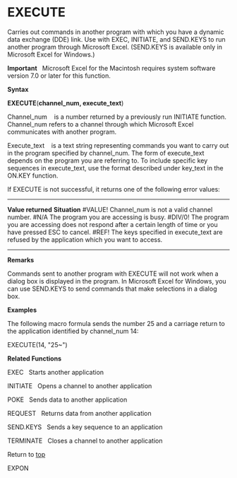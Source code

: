 EXECUTE
=======

Carries out commands in another program with which you have a dynamic
data exchange (DDE) link. Use with EXEC, INITIATE, and SEND.KEYS to run
another program through Microsoft Excel. (SEND.KEYS is available only in
Microsoft Excel for Windows.)

**Important**   Microsoft Excel for the Macintosh requires system
software version 7.0 or later for this function.

**Syntax**

**EXECUTE**(**channel\_num, execute\_text**)

Channel\_num    is a number returned by a previously run INITIATE
function. Channel\_num refers to a channel through which Microsoft Excel
communicates with another program.

Execute\_text    is a text string representing commands you want to
carry out in the program specified by channel\_num. The form of
execute\_text depends on the program you are referring to. To include
specific key sequences in execute\_text, use the format described under
key\_text in the ON.KEY function.

If EXECUTE is not successful, it returns one of the following error
values:

  -------------------- ------------------------------------------------------------------------------------------------------------------
  **Value returned**   **Situation**
  \#VALUE!             Channel\_num is not a valid channel number.
  \#N/A                The program you are accessing is busy.
  \#DIV/0!             The program you are accessing does not respond after a certain length of time or you have pressed ESC to cancel.
  \#REF!               The keys specified in execute\_text are refused by the application which you want to access.
  -------------------- ------------------------------------------------------------------------------------------------------------------

**Remarks**

Commands sent to another program with EXECUTE will not work when a
dialog box is displayed in the program. In Microsoft Excel for Windows,
you can use SEND.KEYS to send commands that make selections in a dialog
box.

**Examples**

The following macro formula sends the number 25 and a carriage return to
the application identified by channel\_num 14:

EXECUTE(14, \"25\~\")

**Related Functions**

EXEC   Starts another application

INITIATE   Opens a channel to another application

POKE   Sends data to another application

REQUEST   Returns data from another application

SEND.KEYS   Sends a key sequence to an application

TERMINATE   Closes a channel to another application

Return to [top](#E)

EXPON
